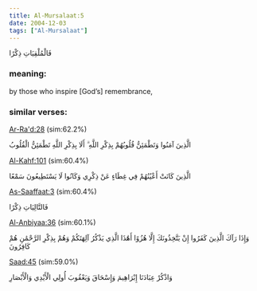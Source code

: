 ```yaml
---
title: Al-Mursalaat:5
date: 2004-12-03
tags: ["Al-Mursalaat"]
---
```

فَالْمُلْقِيَاتِ ذِكْرًا
### meaning: 
by those who inspire [God’s] remembrance,
### similar verses: 

[Ar-Ra'd:28](/13/28) (sim:62.2%)

الَّذِينَ آمَنُوا وَتَطْمَئِنُّ قُلُوبُهُمْ بِذِكْرِ اللَّهِ ۗ أَلَا بِذِكْرِ اللَّهِ تَطْمَئِنُّ الْقُلُوبُ

[Al-Kahf:101](/18/101) (sim:60.4%)

الَّذِينَ كَانَتْ أَعْيُنُهُمْ فِي غِطَاءٍ عَنْ ذِكْرِي وَكَانُوا لَا يَسْتَطِيعُونَ سَمْعًا

[As-Saaffaat:3](/37/3) (sim:60.4%)

فَالتَّالِيَاتِ ذِكْرًا

[Al-Anbiyaa:36](/21/36) (sim:60.1%)

وَإِذَا رَآكَ الَّذِينَ كَفَرُوا إِنْ يَتَّخِذُونَكَ إِلَّا هُزُوًا أَهَٰذَا الَّذِي يَذْكُرُ آلِهَتَكُمْ وَهُمْ بِذِكْرِ الرَّحْمَٰنِ هُمْ كَافِرُونَ

[Saad:45](/38/45) (sim:59.0%)

وَاذْكُرْ عِبَادَنَا إِبْرَاهِيمَ وَإِسْحَاقَ وَيَعْقُوبَ أُولِي الْأَيْدِي وَالْأَبْصَارِ
